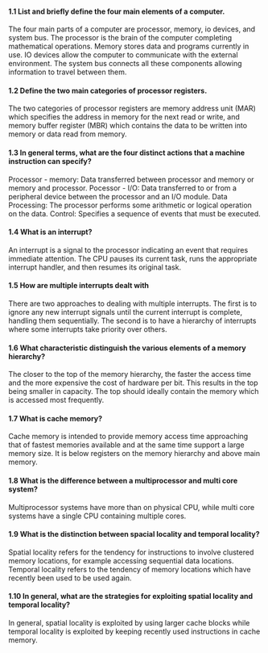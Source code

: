 #### 1.1 List and briefly define the four main elements of a computer.
The four main parts of a computer are processor, memory, io devices, and system bus. The processor is the brain of the computer completing mathematical operations. Memory stores data and programs currently in use. IO devices allow the computer to communicate with the external environment. The system bus connects all these components allowing information to travel between them.
#### 1.2 Define the two main categories of processor registers.
The two categories of processor registers are memory address unit (MAR) which specifies the address in memory for the next read or write, and memory buffer register (MBR) which contains the data to be written into memory or data read from memory.
#### 1.3 In general terms, what are the four distinct actions that a machine instruction can specify?
Processor - memory: Data transferred between processor and memory or memory and processor.
Pocessor - I/O: Data transferred to or from a peripheral device between the processor and an I/O module.
Data Processing: The processor performs some arithmetic or logical operation on the data.
Control: Specifies a sequence of events that must be executed. 
#### 1.4 What is an interrupt?
An interrupt is a signal to the processor indicating an event that requires immediate attention. The CPU pauses its current task, runs the appropriate interrupt handler, and then resumes its original task.
#### 1.5 How are multiple interrupts dealt with
There are two approaches to dealing with multiple interrupts. The first is to ignore any new interrupt signals until the current interrupt is complete, handling them sequentially. The second is to have a hierarchy of interrupts where some interrupts take priority over others.
#### 1.6 What characteristic distinguish the various elements of a memory hierarchy?
The closer to the top of the memory hierarchy, the faster the access time and the more expensive the cost of hardware per bit. This results in the top being smaller in capacity. The top should ideally contain the memory which is accessed most frequently.
#### 1.7 What is cache memory?
Cache memory is intended to provide memory access time approaching that of fastest memories available and at the same time support a large memory size. It is below registers on the memory hierarchy and above main memory.
#### 1.8 What is the difference between a multiprocessor and multi core system?
Multiprocessor systems have more than on physical CPU, while multi core systems have a single CPU containing multiple cores.
#### 1.9 What is the distinction between spacial locality and temporal locality?
Spatial locality refers for the tendency for instructions to involve clustered memory locations, for example accessing sequential data locations. Temporal locality refers to the tendency of memory locations which have recently been used to be used again.
#### 1.10 In general, what are the strategies for exploiting spatial locality and temporal locality?
In general, spatial locality is exploited by using larger cache blocks while temporal locality is exploited by keeping recently used instructions in cache memory.

